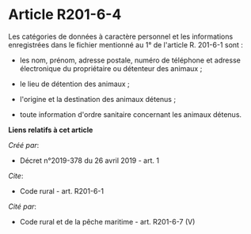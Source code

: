# Article R201-6-4

Les catégories de données à caractère personnel et les informations enregistrées dans le fichier mentionné au 1° de l'article
R. 201-6-1 sont :

- les nom, prénom, adresse postale, numéro de téléphone et adresse électronique du propriétaire ou détenteur des animaux ;

- le lieu de détention des animaux ;

- l'origine et la destination des animaux détenus ;

- toute information d'ordre sanitaire concernant les animaux détenus.

**Liens relatifs à cet article**

_Créé par_:

  - Décret n°2019-378 du 26 avril 2019 - art. 1

_Cite_:

  - Code rural - art. R201-6-1

_Cité par_:

  - Code rural et de la pêche maritime - art. R201-6-7 (V)
